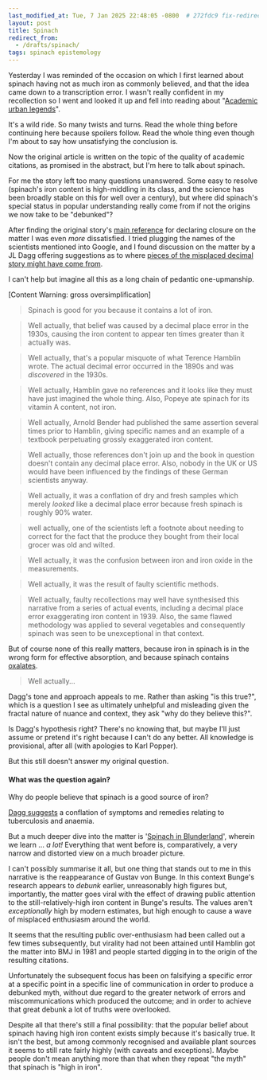```yaml
---
last_modified_at: Tue, 7 Jan 2025 22:48:05 -0800  # 272fdc9 fix-redirect-from-usage
layout: post
title: Spinach
redirect_from:
  - /drafts/spinach/
tags: spinach epistemology
---
```

Yesterday I was reminded of the occasion on which I first learned about
spinach having not as much iron as commonly believed, and that the idea
came down to a transcription error.  I wasn't really confident in my
recollection so I went and looked it up and fell into reading about
"[Academic urban legends][]".

It's a wild ride.  So many twists and turns.  Read the whole thing
before continuing here because spoilers follow.  Read the whole thing
even though I'm about to say how unsatisfying the conclusion is.

Now the original article is written on the topic of the quality of
academic citations, as promised in the abstract, but I'm here to talk
about spinach.

For me the story left too many questions unanswered.  Some easy to
resolve (spinach's iron content is high-middling in its class, and the
science has been broadly stable on this for well over a century), but
where did spinach's special status in popular understanding really come
from if not the origins we now take to be "debunked"?

After finding the original story's [main reference][Sutton, 2010b] for
declaring closure on the matter I was even _more_ dissatisfied.  I tried
plugging the names of the scientists mentioned into Google, and I found
discussion on the matter by a JL Dagg offering suggestions as to where
[pieces of the misplaced decimal story might have come from][Dagg,
2015].

I can't help but imagine all this as a long chain of pedantic
one-upmanship.

[Content Warning: gross oversimplification]

> Spinach is good for you because it contains a lot of iron.

> Well actually, that belief was caused by a decimal place error in the
> 1930s, causing the iron content to appear ten times greater than it
> actually was.

> Well actually, that's a popular misquote of what Terence Hamblin
> wrote.  The actual decimal error occurred in the 1890s and was
> _discovered_ in the 1930s.

> Well actually, Hamblin gave no references and it looks like they must
> have just imagined the whole thing.  Also, Popeye ate spinach for its
> vitamin A content, not iron.

> Well actually, Arnold Bender had published the same assertion several
> times prior to Hamblin, giving specific names and an example of a
> textbook perpetuating grossly exaggerated iron content.

> Well actually, those references don't join up and the book in question
> doesn't contain any decimal place error.  Also, nobody in the UK or US
> would have been influenced by the findings of these German scientists
> anyway.

> Well actually, it was a conflation of dry and fresh samples which
> merely _looked_ like a decimal place error because fresh spinach is
> roughly 90% water.

> well actually, one of the scientists left a footnote about needing to
> correct for the fact that the produce they bought from their local
> grocer was old and wilted.

> Well actually, it was the confusion between iron and iron oxide in the
> measurements.

> Well actually, it was the result of faulty scientific methods.

> Well actually, faulty recollections may well have synthesised this
> narrative from a series of actual events, including a decimal place
> error exaggerating iron content in 1939.  Also, the same flawed
> methodology was applied to several vegetables and consequently spinach
> was seen to be unexceptional in that context.

But of course none of this really matters, because iron in spinach is in
the wrong form for effective absorption, and because spinach contains
[oxalates][].

> Well actually...

Dagg's tone and approach appeals to me.  Rather than asking "is this
true?", which is a question I see as ultimately unhelpful and misleading
given the fractal nature of nuance and context, they ask "why do they
believe this?".

Is Dagg's hypothesis right?  There's no knowing that, but maybe I'll
just assume or pretend it's right because I can't do any better.  All
knowledge is provisional, after all (with apologies to Karl Popper).

But this still doesn't answer my original question.

#### What was the question again?

Why do people believe that spinach is a good source of iron?

[Dagg suggests][Dagg, 2017] a conflation of symptoms and remedies
relating to tuberculosis and anaemia.

But a much deeper dive into the matter is '[Spinach in Blunderland][]',
wherein we learn ... _a lot!_  Everything that went before is,
comparatively, a very narrow and distorted view on a much broader
picture.

I can't possibly summarise it all, but one thing that stands out to me
in this narrative is the reappearance of Gustav von Bunge.  In this
context Bunge's research appears to _debunk_ earlier, unreasonably high
figures but, importantly, the matter goes viral with the effect of
drawing public attention to the still-relatively-high iron content in
Bunge's results.  The values aren't _exceptionally_ high by modern
estimates, but high enough to cause a wave of misplaced enthusiasm
around the world.

It seems that the resulting public over-enthusiasm had been called out a
few times subsequently, but virality had not been attained until Hamblin
got the matter into BMJ in 1981 and people started digging in to the
origin of the resulting citations.

Unfortunately the subsequent focus has been on falsifying a specific error
at a specific point in a specific line of communication in order
to produce a debunked myth, without due regard to the greater network
of errors and miscommunications which produced the outcome; and in
order to achieve that great debunk a lot of truths were overlooked.

Despite all that there's still a final possibility: that the popular
belief about spinach having high iron content exists simply because it's
basically true.  It isn't the best, but among commonly recognised and
available plant sources it seems to still rate fairly highly (with
caveats and exceptions).  Maybe people don't mean anything more than
that when they repeat "the myth" that spinach is "high in iron".


[Louis Edward Saalmüller]: <>
[Thomas Richardson]: <>
[Jacob Moleschott]: <>
[Jean Baptiste Boussingault]: <>
[Gustav von Bunge]: <>
[Emil von Wolff]: <>
[E. Haensel]: <>
[C. den Hartog]: <>
[Werner Schuphan]: <>
[H.C. Sherman]: <>
[Arnold Bender]: <>
[Terence Hamblin]: <>

[Academic urban legends]: <https://pmc.ncbi.nlm.nih.gov/articles/PMC4232290/> "Academic urban legends"
[Academic urban legends alternate]: <https://journals.sagepub.com/doi/10.1177/0306312714535679> "Academic urban legends"
[Sutton, 2010b]: <https://dysology.blogspot.com/2017/12/the-spinach-popeye-iron-decimal-error.html> "The Spinach, Popeye, Iron, Decimal Error Myth is Finally Busted"
[Sutton, 2010b alternate]: <https://archive.is/TzLh5> "The Spinach, Popeye, Iron, Decimal Error Myth is Finally Busted"
[Dagg, 2015]: <https://historiesofecology.blogspot.com/2015/10/the-real-decimal-point-error-that.html> "The real decimal error that transmogrified into the spinach-iron-decimal-error myth"
[Dagg, 2017]: <https://historiesofecology.blogspot.com/2017/10/the-deep-roots-of-urban-legends-about.html> "The deep roots of urban legends about the health benefits of spinach"

[Spinach in Blunderland]: <https://www.researchgate.net/publication/331556841_Spinach_in_Blunderland_How_the_myth_that_spinach_is_rich_in_iron_became_an_urban_academic_legend> "Spinach in Blunderland"
[Hamblin, 2010]: <https://mutated-unmuated.blogspot.com/2010/12/spinach-i-was-right-for-wrong-reason.html>
[Sutter, 2011]: <https://web.archive.org/web/20180119102354/https://www.bestthinking.com/articles/science/chemistry/biochemistry/spin-ge-usa-beware-of-the-bull-the-united-states-department-of-agriculture-is-spreading-bull-about-spinach-iron-and-vitamin-c-on-the-internet>

[oxalates]: <https://en.wikipedia.org/wiki/Oxalate>
